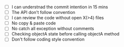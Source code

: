 - [ ] I can understnad the commit intention in 15 mins
- [ ] The API don't follow convention
- [ ] I can review the code without open X(>4) files
- [ ] No copy & paste code
- [ ] No catch all exception without comments
- [ ] Checking objectA state before calling objectA method
- [ ] Don't follow coding style convention